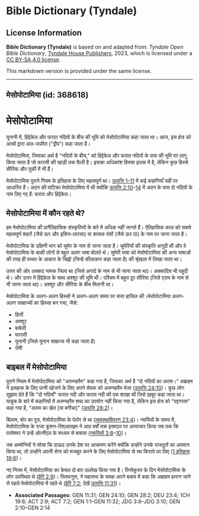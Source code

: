 # Bible Dictionary (Tyndale)

## License Information

**Bible Dictionary (Tyndale)** is based on and adapted from: _Tyndale Open Bible Dictionary_, [Tyndale House Publishers](https://tyndaleopenresources.com/), 2023, which is licensed under a [CC BY-SA 4.0 license](https://creativecommons.org/licenses/by-sa/4.0/legalcode.en).

This markdown version is provided under the same license.



--------------------------------

## मेसोपोटामिया (id: 368618)

मेसोपोटामिया
============

यूनानी में, हिद्देकेल और फरात नदियों के बीच की भूमि को मेसोपोटामिया कहा जाता था। आज, इस क्षेत्र को अरबों द्वारा अल\-जज़ीरा ("द्वीप") कहा जाता है।

मेसोपोटामिया, जिसका अर्थ है "नदियों के बीच," को हिद्देकेल और फरात नदियों के पास की भूमि पर लागू किया जाता है जो फारसी की खाड़ी तक फैली है। इसका अधिकांश हिस्सा इराक में है, लेकिन कुछ हिस्से सीरिया और तुर्की में भी हैं।

मेसोपोटामिया पुराने नियम के इतिहास के लिए महत्वपूर्ण था। [उत्पत्ति 1–11](https://ref.ly/Gen1:1-Gen11:32) में कई कहानियाँ यहीं पर आधारित हैं। अदन की वाटिका मेसोपोटामिया में थी क्योंकि [उत्पत्ति 2:10](https://ref.ly/Gen2:10-Gen2:14)–[14](https://ref.ly/Gen2:10-Gen2:14) में अदन के पास दो नदियों के नाम लिए गए हैं: फरात और हिद्देकेल।

मेसोपोटामिया में कौन रहते थे?
-----------------------------

हम मेसोपोटामिया की प्रागैतिहासिक संस्कृतियों के बारे में अधिक नहीं जानते हैं। ऐतिहासिक काल को सबसे महत्वपूर्ण शहरों (जैसे ऊर और इसिन\-लारसा) या शासक वंशों (जैसे ऊर III) के नाम पर जाना जाता है।

मेसोपोटामिया के दक्षिणी भाग को सुमेर के नाम से जाना जाता है। सुमेरियों की संस्कृति अनूठी थी और वे मेसोपोटामिया के बाकी लोगों से बहुत अलग भाषा बोलते थे। सुमेरी भाषा को मेसोपोटामिया की अन्य भाषाओं की तरह ही पच्चर के आकार के चिह्नों (जिन्हें कीलाकार कहा जाता है) की श्रृंखला में लिखा जाता था।

उत्तर की ओर अक्कद नामक जिला था (जिसे अगादे के नाम से भी जाना जाता था)। अक्कादिय भी यहूदी थे। और उत्तर में हिद्देकेल के साथ अश्शूर की भूमि थी। पश्चिम में बहुत दूर सीरिया (जिसे एराम के नाम से भी जाना जाता था)। अश्शूर और सीरिया के बीच मितानी था।

मेसोपोटामिया के अलग\-अलग हिस्सों ने अलग\-अलग समय पर सत्ता हासिल की। ​​मेसोपोटामिया अलग\-अलग साम्राज्यों का हिस्सा बन गया, जैसे:

* हित्ती
* अश्शूर
* बाबेली
* फारसी
* यूनानी (जिसे यूनान साम्राज्य भी कहा जाता है)
* रोमी

बाइबल में मेसोपोटामिया
----------------------

पुराने नियम में मेसोपोटामिया को "अरम्नहरैम" कहा गया है, जिसका अर्थ है “दो नदियों का अराम।” अब्राहम ने इसहाक के लिए पत्नी खोजने के लिए अपने सेवक को अरम्नहरैम भेजा ([उत्पत्ति 24:10](https://ref.ly/Gen24:10))। कुछ लोग सुझाव देते हैं कि "दो नदियाँ" फरात नदी और फरात नदी की एक शाखा थी जिसे ख़बूर कहा जाता था। याकूब के बारे में कहानियों में अरम्नहरैम शब्द का उपयोग नहीं किया गया है, लेकिन इस क्षेत्र को "पद्दनराम" कहा गया है, “अराम का खेत \[या बगीचा]” ([उत्पत्ति 28:2](https://ref.ly/Gen28:2))।

बिलाम, बोर का पुत्र, मेसोपोटामिया के पेतोर से था ([व्यवस्थाविवरण 23:4](https://ref.ly/Deut23:4))। न्यायियों के समय में, मेसोपोटामिया के राजा कूशन\-रिश्आतइम ने आठ वर्षों तक इस्राएल पर अत्याचार किया जब तक कि परमेश्वर ने उन्हें ओत्नीएल के माध्यम से बचाया ([न्यायियों 3:8](https://ref.ly/Judg3:8-Judg3:10)–[10](https://ref.ly/Judg3:8-Judg3:10))।

जब अम्मोनियों ने सोचा कि दाऊद उनके देश पर आक्रमण करेंगे क्योंकि उन्होंने उनके राजदूतों का अपमान किया था, तो उन्होंने अपनी सेना को मजबूत करने के लिए मेसोपोटामिया से रथ किराये पर लिए ([1 इतिहास 19:6](https://ref.ly/1Chr19:6))।

नए नियम में, मेसोपोटामिया का केवल दो बार उल्लेख किया गया है। पिन्तेकुस्त के दिन मेसोपोटामिया के लोग उपस्थित थे ([प्रेरि 2:9](https://ref.ly/Acts2:9))। स्तिफनुस, ने महासभा के समक्ष अपने बचाव में कहा कि अब्राहम हारान जाने से पहले मेसोपोटामिया में रहते थे ([प्रेरि 7:2](https://ref.ly/Acts7:2); देखें [उत्पत्ति 11:31](https://ref.ly/Gen11:31))।

* **Associated Passages:** GEN 11:31; GEN 24:10; GEN 28:2; DEU 23:4; 1CH 19:6; ACT 2:9; ACT 7:2; GEN 1:1–GEN 11:32; JDG 3:8–JDG 3:10; GEN 2:10–GEN 2:14

